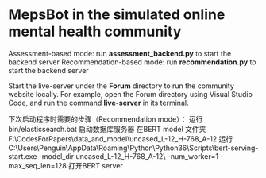 # MepsBot in the simulated online mental health community
Assessment-based mode: run **assessment_backend.py** to start the backend server
Recommendation-based mode: run **recommendation.py** to start the backend server

Start the live-server under the **Forum** directory to run the community website locally. For example, open the Forum directory using Visual Studio Code, and run the command **live-server** in its terminal. 

下次启动程序时需要的步骤（Recommendation mode）：
运行 bin/elasticsearch.bat 启动数据库服务器
在BERT model 文件夹   F:\CodesForPapers\data_and_model\uncased_L-12_H-768_A-12
运行 
C:\Users\Penguin\AppData\Roaming\Python\Python36\Scripts\bert-serving-start.exe -model_dir uncased_L-12_H-768_A-12\ -num_worker=1 -max_seq_len=128
打开BERT server

